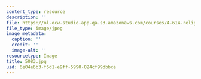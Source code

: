 ```yaml
---
content_type: resource
description: ''
file: https://ol-ocw-studio-app-qa.s3.amazonaws.com/courses/4-614-religious-architecture-and-islamic-cultures-fall-2002/6e04e6b3f5d1e9ff5990024cf99dbbce_5083.jpg
file_type: image/jpeg
image_metadata:
  caption: ''
  credit: ''
  image-alt: ''
resourcetype: Image
title: 5083.jpg
uid: 6e04e6b3-f5d1-e9ff-5990-024cf99dbbce
---
```

